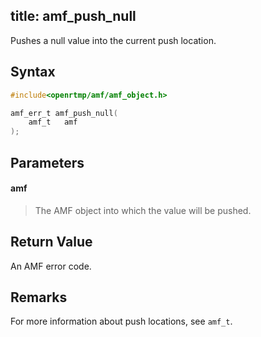 title: amf_push_null
--------------------------

Pushes a null value into the current push location.

## Syntax ##

```c
#include<openrtmp/amf/amf_object.h>

amf_err_t amf_push_null( 
	amf_t   amf 
);
```

## Parameters ##
#### amf ####
> The AMF object into which the value will be pushed.

## Return Value ##
An AMF error code. 

## Remarks ##
For more information about push locations, see `amf_t`.

